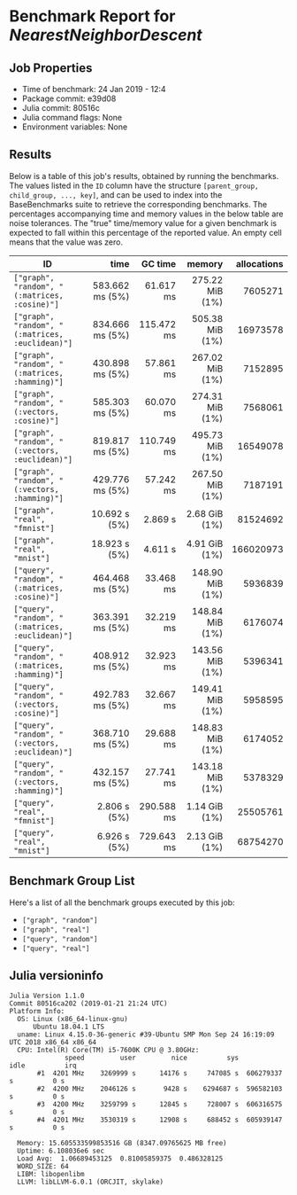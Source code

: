 # Benchmark Report for *NearestNeighborDescent*

## Job Properties
* Time of benchmark: 24 Jan 2019 - 12:4
* Package commit: e39d08
* Julia commit: 80516c
* Julia command flags: None
* Environment variables: None

## Results
Below is a table of this job's results, obtained by running the benchmarks.
The values listed in the `ID` column have the structure `[parent_group, child_group, ..., key]`, and can be used to
index into the BaseBenchmarks suite to retrieve the corresponding benchmarks.
The percentages accompanying time and memory values in the below table are noise tolerances. The "true"
time/memory value for a given benchmark is expected to fall within this percentage of the reported value.
An empty cell means that the value was zero.

| ID                                               | time            | GC time    | memory          | allocations |
|--------------------------------------------------|----------------:|-----------:|----------------:|------------:|
| `["graph", "random", "(:matrices, :cosine)"]`    | 583.662 ms (5%) |  61.617 ms | 275.22 MiB (1%) |     7605271 |
| `["graph", "random", "(:matrices, :euclidean)"]` | 834.666 ms (5%) | 115.472 ms | 505.38 MiB (1%) |    16973578 |
| `["graph", "random", "(:matrices, :hamming)"]`   | 430.898 ms (5%) |  57.861 ms | 267.02 MiB (1%) |     7152895 |
| `["graph", "random", "(:vectors, :cosine)"]`     | 585.303 ms (5%) |  60.070 ms | 274.31 MiB (1%) |     7568061 |
| `["graph", "random", "(:vectors, :euclidean)"]`  | 819.817 ms (5%) | 110.749 ms | 495.73 MiB (1%) |    16549078 |
| `["graph", "random", "(:vectors, :hamming)"]`    | 429.776 ms (5%) |  57.242 ms | 267.50 MiB (1%) |     7187191 |
| `["graph", "real", "fmnist"]`                    |   10.692 s (5%) |    2.869 s |   2.68 GiB (1%) |    81524692 |
| `["graph", "real", "mnist"]`                     |   18.923 s (5%) |    4.611 s |   4.91 GiB (1%) |   166020973 |
| `["query", "random", "(:matrices, :cosine)"]`    | 464.468 ms (5%) |  33.468 ms | 148.90 MiB (1%) |     5936839 |
| `["query", "random", "(:matrices, :euclidean)"]` | 363.391 ms (5%) |  32.219 ms | 148.84 MiB (1%) |     6176074 |
| `["query", "random", "(:matrices, :hamming)"]`   | 408.912 ms (5%) |  32.923 ms | 143.56 MiB (1%) |     5396341 |
| `["query", "random", "(:vectors, :cosine)"]`     | 492.783 ms (5%) |  32.667 ms | 149.41 MiB (1%) |     5958595 |
| `["query", "random", "(:vectors, :euclidean)"]`  | 368.710 ms (5%) |  29.688 ms | 148.83 MiB (1%) |     6174052 |
| `["query", "random", "(:vectors, :hamming)"]`    | 432.157 ms (5%) |  27.741 ms | 143.18 MiB (1%) |     5378329 |
| `["query", "real", "fmnist"]`                    |    2.806 s (5%) | 290.588 ms |   1.14 GiB (1%) |    25505761 |
| `["query", "real", "mnist"]`                     |    6.926 s (5%) | 729.643 ms |   2.13 GiB (1%) |    68754270 |

## Benchmark Group List
Here's a list of all the benchmark groups executed by this job:

- `["graph", "random"]`
- `["graph", "real"]`
- `["query", "random"]`
- `["query", "real"]`

## Julia versioninfo
```
Julia Version 1.1.0
Commit 80516ca202 (2019-01-21 21:24 UTC)
Platform Info:
  OS: Linux (x86_64-linux-gnu)
      Ubuntu 18.04.1 LTS
  uname: Linux 4.15.0-36-generic #39-Ubuntu SMP Mon Sep 24 16:19:09 UTC 2018 x86_64 x86_64
  CPU: Intel(R) Core(TM) i5-7600K CPU @ 3.80GHz: 
              speed         user         nice          sys         idle          irq
       #1  4201 MHz    3269999 s      14176 s     747085 s  606279337 s          0 s
       #2  4200 MHz    2046126 s       9428 s    6294687 s  596582103 s          0 s
       #3  4200 MHz    3259799 s      12845 s     728007 s  606316575 s          0 s
       #4  4201 MHz    3530319 s      12908 s     688452 s  605939147 s          0 s
       
  Memory: 15.605533599853516 GB (8347.09765625 MB free)
  Uptime: 6.108036e6 sec
  Load Avg:  1.06689453125  0.81005859375  0.486328125
  WORD_SIZE: 64
  LIBM: libopenlibm
  LLVM: libLLVM-6.0.1 (ORCJIT, skylake)
```